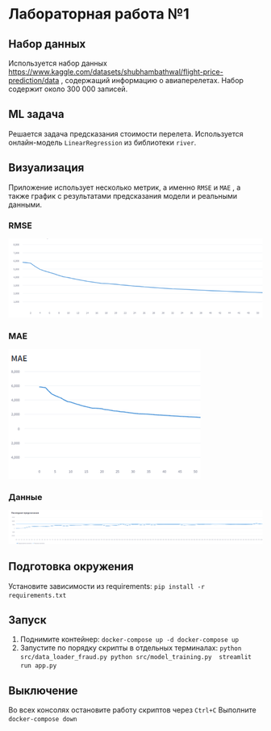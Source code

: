 # Лабораторная работа №1

## Набор данных
Используется набор данных https://www.kaggle.com/datasets/shubhambathwal/flight-price-prediction/data , содержащий информацию о авиаперелетах. Набор содержит около 300 000 записей.

## ML задача
Решается задача предсказания стоимости перелета. Используется онлайн-модель `LinearRegression` из библиотеки `river`.

## Визуализация

Приложение использует несколько метрик, а именно `RMSE` и `MAE` , а также график с результатами предсказания модели и реальными данными.

### RMSE
![RMSE](images/RMSE.png)

### MAE
![MAE](images/MAE.png)

### Данные
![Data](images/Data.png)

## Подготовка окружения
Установите зависимости из requirements: `pip install -r requirements.txt`

## Запуск
1. Поднимите контейнер: 
   `docker-compose up -d
    docker-compose up`
2. Запустите по порядку скрипты в отдельных терминалах:
`python src/data_loader_fraud.py
python src/model_training.py 
streamlit run app.py`

## Выключение
Во всех консолях остановите работу скриптов через `Ctrl+C`
Выполните `docker-compose down`